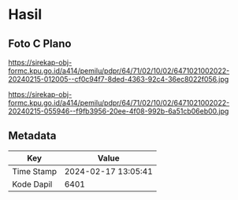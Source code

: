 # Hasil

## Foto C Plano

https://sirekap-obj-formc.kpu.go.id/a414/pemilu/pdpr/64/71/02/10/02/6471021002022-20240215-012005--cf0c94f7-8ded-4363-92c4-36ec8022f056.jpg

https://sirekap-obj-formc.kpu.go.id/a414/pemilu/pdpr/64/71/02/10/02/6471021002022-20240215-055946--f9fb3956-20ee-4f08-992b-6a51cb06eb00.jpg


## Metadata

| Key        | Value               |
| ---------- | ------------------- |
| Time Stamp | 2024-02-17 13:05:41 |
| Kode Dapil | 6401                |



